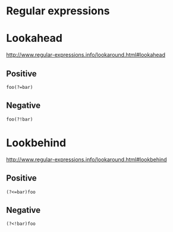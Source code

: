 Regular expressions
===================

Lookahead
=========

<http://www.regular-expressions.info/lookaround.html#lookahead>

Positive
---------

    foo(?=bar)

Negative
--------

    foo(?!bar)

Lookbehind
==========

<http://www.regular-expressions.info/lookaround.html#lookbehind>

Positive
---------

    (?<=bar)foo

Negative
--------

    (?<!bar)foo
